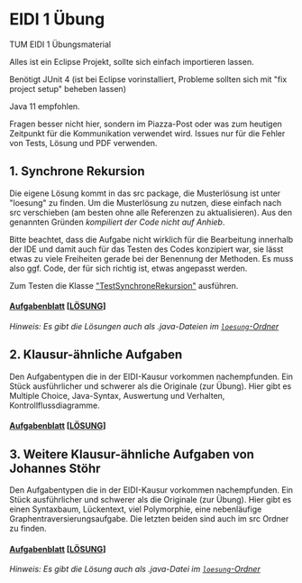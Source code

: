 # EIDI 1 Übung
TUM EIDI 1 Übungsmaterial

Alles ist ein Eclipse Projekt, sollte sich einfach importieren lassen.

Benötigt JUnit 4 (ist bei Eclipse vorinstalliert, Probleme sollten sich mit "fix project setup" beheben lassen)

Java 11 empfohlen.

Fragen besser nicht hier, sondern im Piazza-Post oder was zum heutigen Zeitpunkt für die Kommunikation verwendet wird. 
Issues nur für die Fehler von Tests, Lösung und PDF verwenden.

## 1. Synchrone Rekursion
Die eigene Lösung kommt in das src package, die Musterlösung ist unter "loesung" zu finden. 
Um die Musterlösung zu nutzen, diese einfach nach src verschieben (am besten ohne alle Referenzen zu aktualisieren).
Aus den genannten Gründen *kompiliert der Code nicht auf Anhieb*.

Bitte beachtet, dass die Aufgabe nicht wirklich für die Bearbeitung innerhalb der IDE und damit auch für das Testen des Codes konzipiert war, sie lässt etwas zu viele Freiheiten gerade bei der Benennung der Methoden. Es muss also ggf. Code, der für sich richtig ist, etwas angepasst werden.

Zum Testen die Klasse ["TestSynchroneRekursion"](src/ueb_blatt_1/tests/TestSynchroneRekursion.java) ausführen.

#### [Aufgabenblatt](src/ueb_blatt_1/pdf_und_latex/EIDI_Uebung01.pdf) \[[LÖSUNG](src/ueb_blatt_1/pdf_und_latex/EIDI_Uebung01_lsg.pdf)\]
_Hinweis: Es gibt die Lösungen auch als .java-Dateien im [`loesung`-Ordner](src/ueb_blatt_1/loesung)_

## 2. Klausur-ähnliche Aufgaben
Den Aufgabentypen die in der EIDI-Kausur vorkommen nachempfunden. Ein Stück ausführlicher und schwerer als die Originale (zur Übung). Hier gibt es Multiple Choice, Java-Syntax, Auswertung und Verhalten, Kontrollflussdiagramme.
#### [Aufgabenblatt](src/ueb_blatt_2/pdf_und_latex/EIDI_Uebung02.pdf) \[[LÖSUNG](src/ueb_blatt_2/pdf_und_latex/EIDI_Uebung02_lsg.pdf)\]

## 3. Weitere Klausur-ähnliche Aufgaben von Johannes Stöhr
Den Aufgabentypen die in der EIDI-Kausur vorkommen nachempfunden. Ein Stück ausführlicher und schwerer als die Originale (zur Übung). Hier gibt es einen Syntaxbaum, Lückentext, viel Polymorphie, eine nebenläufige Graphentraversierungsaufgabe. Die letzten beiden sind auch im src Ordner zu finden.
#### [Aufgabenblatt](src/ueb_blatt_3/pdf_und_latex/JohannesEidiÜbung.pdf) \[[LÖSUNG](src/ueb_blatt_3/pdf_und_latex/JohannesEidiÜbung_lsg.pdf)\]
_Hinweis: Es gibt die Lösung auch als .java-Datei im [`loesung`-Ordner](src/ueb_blatt_3/loesung)_
